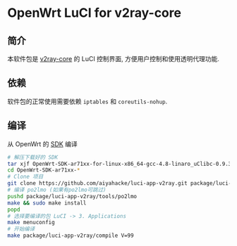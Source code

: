 OpenWrt LuCI for v2ray-core
===

简介
---

本软件包是 [v2ray-core][v2ray-core] 的 LuCI 控制界面,
方便用户控制和使用透明代理功能.  

依赖
---

软件包的正常使用需要依赖 `iptables` 和 `coreutils-nohup`.

编译
---

从 OpenWrt 的 [SDK][openwrt-sdk] 编译  
```bash
# 解压下载好的 SDK
tar xjf OpenWrt-SDK-ar71xx-for-linux-x86_64-gcc-4.8-linaro_uClibc-0.9.33.2.tar.bz2
cd OpenWrt-SDK-ar71xx-*
# Clone 项目
git clone https://github.com/aiyahacke/luci-app-v2ray.git package/luci-app-v2ray
# 编译 po2lmo (如果有po2lmo可跳过)
pushd package/luci-app-v2ray/tools/po2lmo
make && sudo make install
popd
# 选择要编译的包 LuCI -> 3. Applications
make menuconfig
# 开始编译
make package/luci-app-v2ray/compile V=99
```

 [v2ray-core]: https://github.com/v2ray/v2ray-core
 [openwrt-sdk]: https://openwrt.org/docs/guide-developer/obtain.firmware.sdk